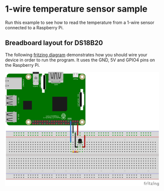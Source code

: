 ﻿# 1-wire temperature sensor sample

Run this example to see how to read the temperature from a 1-wire sensor connected to a Raspberry Pi.

## Breadboard layout for DS18B20

The following [fritzing diagram](onewire-temp.fzz) demonstrates how you should wire your device in order to run the program. It uses the GND, 5V and GPIO4 pins on the Raspberry Pi.

![Raspberry Pi Breadboard diagram](onewire-temp_bb.png)
